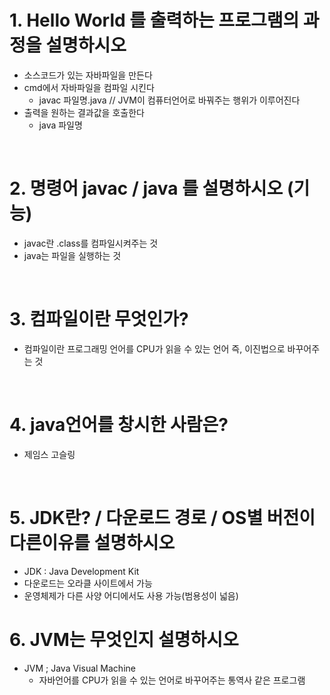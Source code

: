 # 1. Hello World 를 출력하는 프로그램의 과정을 설명하시오
- 소스코드가 있는 자바파일을 만든다
- cmd에서 자바파일을 컴파일 시킨다
    - javac 파일명.java // JVM이 컴퓨터언어로 바꿔주는 행위가 이루어진다
- 출력을 원하는 결과값을 호출한다 
    - java 파일명 

<br>

# 2. 명령어 javac / java 를 설명하시오 (기능)
- javac란 .class를 컴파일시켜주는 것 
- java는 파일을 실행하는 것

<br>

# 3. 컴파일이란 무엇인가?
- 컴파일이란 프로그래밍 언어를 CPU가 읽을 수 있는 언어 즉, 이진법으로 바꾸어주는 것

<br>

# 4. java언어를 창시한 사람은?
- 제임스 고슬링

<br>

# 5. JDK란? / 다운로드 경로 / OS별 버전이 다른이유를 설명하시오
- JDK : Java Development Kit 
- 다운로드는 오라클 사이트에서 가능
- 운영체제가 다른 사양 어디에서도 사용 가능(범용성이 넓음)

# 6. JVM는 무엇인지 설명하시오 
- JVM ; Java Visual Machine 
    - 자바언어를 CPU가 읽을 수 있는 언어로 바꾸어주는 통역사 같은 프로그램
